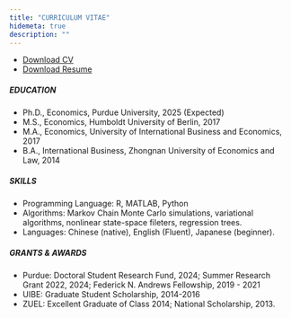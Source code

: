```yaml
---
title: "CURRICULUM VITAE"
hidemeta: true
description: ""
---
```

+ [Download CV](/CV_0919.pdf)
+ [Download Resume](/Resume_1007.pdf)
##### EDUCATION
+ Ph.D., Economics, Purdue University, 2025 (Expected)
+ M.S., Economics, Humboldt University of Berlin, 2017
+ M.A., Economics, University of International Business and Economics, 2017
+ B.A., International Business, Zhongnan University of Economics and Law, 2014

##### SKILLS
+ Programming Language: R, MATLAB, Python
+ Algorithms: Markov Chain Monte Carlo simulations, variational algorithms, nonlinear state-space fileters, regression trees.
+ Languages: Chinese (native), English (Fluent), Japanese (beginner).
  
##### GRANTS & AWARDS
+ Purdue: Doctoral Student Research Fund, 2024; Summer Research Grant 2022, 2024; Federick N. Andrews Fellowship, 2019 - 2021
+ UIBE: Graduate Student Scholarship, 2014-2016
+ ZUEL: Excellent Graduate of Class 2014; National Scholarship, 2013.

